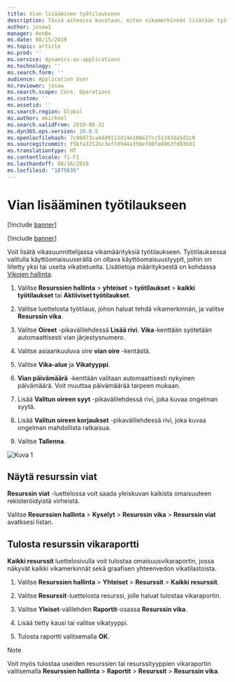 ```yaml
---
title: Vian lisääminen työtilaukseen
description: Tässä aiheessa kuvataan, miten vikamerkinnät lisätään työtilauksiin käyttöomaisuuden hallinnassa.
author: josaw1
manager: AnnBe
ms.date: 08/15/2019
ms.topic: article
ms.prod: ''
ms.service: dynamics-ax-applications
ms.technology: ''
ms.search.form: ''
audience: Application User
ms.reviewer: josaw
ms.search.scope: Core, Operations
ms.custom: ''
ms.assetid: ''
ms.search.region: Global
ms.author: mkirknel
ms.search.validFrom: 2019-08-31
ms.dyn365.ops.version: 10.0.5
ms.openlocfilehash: 7c86973ca44d9113d14e180e27cc51343da5d2c0
ms.sourcegitcommit: f5bfa3212bc3ef7d944a358ef08fe8863fd93b91
ms.translationtype: HT
ms.contentlocale: fi-FI
ms.lasthandoff: 08/16/2019
ms.locfileid: "1875635"
---
```

# <a name="add-fault-to-work-order"></a>Vian lisääminen työtilaukseen

[!include [banner](../../includes/banner.md)]

[!include [banner](../../includes/preview-banner.md)]


Voit lisätä vikasuunnittelijassa vikamäärityksiä työtilaukseen. Työtilauksessa valitulla käyttöomaisuuserällä on oltava käyttöomaisuustyypit, joihin on liitetty yksi tai useita vikatietueita. Lisätietoja määrityksestä on kohdassa [Vikojen hallinta](../setup-for-work-orders/fault-management.md).

1. Valitse **Resurssien hallinta** >  **yhteiset** >  **työtilaukset** >  **kaikki työtilaukset** tai **Aktiiviset työtilaukset**.

2. Valitse luettelosta työtilaus, johon haluat tehdä vikamerkinnän, ja valitse **Resurssin vika**.

3. Valitse **Oireet** -pikavälilehdessä **Lisää rivi**. **Vika**-kenttään syötetään automaattisesti vian järjestysnumero.

4. Valitse asiaankuuluva oire **vian oire** -kentästä.

5. Valitse **Vika-alue** ja **Vikatyyppi**.

6. **Vian päivämäärä** -kenttään valitaan automaattisesti nykyinen päivämäärä. Voit muuttaa päivämäärää tarpeen mukaan.

7. Lisää **Valitun oireen syyt** -pikavälilehdessä rivi, joka kuvaa ongelman syytä.

8. Lisää **Valitun oireen korjaukset** -pikavälilehdessä rivi, joka kuvaa ongelman mahdollista ratkaisua.

9. Valitse **Tallenna**.

![Kuva 1](media/19-work-orders.png)


## <a name="view-asset-faults"></a>Näytä resurssin viat

**Resurssin viat** -luettelossa voit saada yleiskuvan kaikista omaisuuteen rekisteröidyistä virheistä.

Valitse **Resurssien hallinta** > **Kyselyt** > **Resurssin vika** > **Resurssin viat** avatksesi listan.


## <a name="print-asset-fault-report"></a>Tulosta resurssin vikaraportti

**Kaikki resurssit** luettelosivulla voit tulostaa omaisuusvikaraportin, jossa näkyvät kaikki vikamerkinnät sekä graafisen yhteenvedon vikatilastoista.

1. Valitse **Resurssien hallinta**  >  **Yhteiset**  >  **Resurssit**  >  **Kaikki resurssit**.

2. Valitse **Resurssit**-luettelosta resurssi, jolle haluat tulostaa vikaraportin.

3. Valitse **Yleiset**-välilehden **Raportit**-osassa **Resurssin vika**.

4. Lisää tietty kausi tai valitse vikatyyppi.

5. Tulosta raportti valitsemalla **OK**.

>[!NOTE]
>Voit myös tulostaa useiden resurssien tai resurssityyppien vikaraportin valitsemalla **Resurssien hallinta** > **Raportit** > **Resurssit** > **Resurssin vika**.

